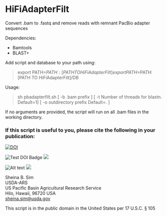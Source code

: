 # HiFiAdapterFilt
Convert .bam to .fastq and remove reads with remnant PacBio adapter sequences  

Dependencies:

* Bamtools 
* BLAST+

Add script and database to your path using:  

> export PATH=$PATH:[PATH TO HiFiAdapterFilt]  
> export PATH=$PATH:[PATH TO HiFiAdapterFilt]/DB  

Usage:  
> sh pbadapterfilt.sh [ -b .bam prefix ] [ -t Number of threads for blastn. Default=1] [ -o outdirectory prefix Default=. ]  

If no arguments are provided, the script will run on all .bam files in the working directory.

### If this script is useful to you, please cite the following in your publication:

[![DOI](https://github.com/sheinasim/HiFiAdapterFilt/blob/master/zenodo.4716418.png)](https://doi.org/10.5281/zenodo.4716418)

![Test DOI Badge](https://github.com/sheinasim/HiFiAdapterFilt/zenodo.4716418.png)
<img src="https://github.com/sheinasim/HiFiAdapterFilt/zenodo.4716418.png">

![Alt text](https://zenodo.org/badge/DOI/10.5281/zenodo.4716418.svg?sanitize=true)
<img src="https://zenodo.org/badge/DOI/10.5281/zenodo.4716418.svg?sanitize=true">

Sheina B. Sim  
USDA-ARS  
US Pacific Basin Agricultural Research Service  
Hilo, Hawaii, 96720 USA  
sheina.sim@usda.gov  

This script is in the public domain in the United States per 17 U.S.C. § 105
